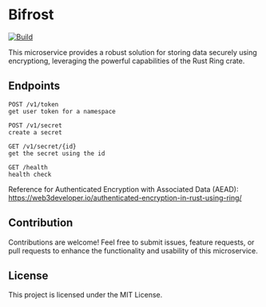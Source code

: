 # Bifrost

[![Build](https://github.com/arjunkomath/Bifrost/actions/workflows/build.yml/badge.svg)](https://github.com/arjunkomath/Bifrost/actions/workflows/build.yml)

This microservice provides a robust solution for storing data securely using encryptiong, leveraging the powerful capabilities of the Rust Ring crate.

## Endpoints
```
POST /v1/token
get user token for a namespace

POST /v1/secret
create a secret

GET /v1/secret/{id}
get the secret using the id

GET /health
health check
```

Reference for Authenticated Encryption with Associated Data (AEAD): https://web3developer.io/authenticated-encryption-in-rust-using-ring/

## Contribution

Contributions are welcome! Feel free to submit issues, feature requests, or pull requests to enhance the functionality and usability of this microservice.

## License

This project is licensed under the MIT License.
